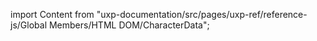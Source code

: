 
import Content from "uxp-documentation/src/pages/uxp-ref/reference-js/Global Members/HTML DOM/CharacterData";

<Content query="product=xd"/>
